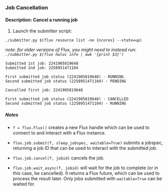 ### Job Cancellation

#### Description: Cancel a running job

1. Launch the submitter script:

`./submitter.py $(flux resource list -no {ncores} --state=up)`

_note: for older versions of Flux, you might need to instead run: `./submitter.py $(flux hwloc info | awk '{print $3}')`_

```
Submitted 1st job: 2241905819648
Submitted 2nd job: 2258951471104

First submitted job status (2241905819648) - RUNNING
Second submitted job status (2258951471104) - PENDING

Cancelled first job: 2241905819648

First submitted job status (2241905819648) - CANCELLED
Second submitted job status (2258951471104) - RUNNING
```

##### Notes

- `f = flux.Flux()` creates a new Flux handle which can be used to connect to and interact with a Flux instance.

- `flux.job.submit(f, sleep_jobspec, waitable=True)` submits a jobspec, returning a job ID that can be used to interact with the submitted job.

- `flux.job.cancel(f, jobid)` cancels the job.

- `flux.job.wait_async(f, jobid)` will wait for the job to complete (or in this case, be cancelled). It returns a Flux future, which can be used to process the result later. Only jobs submitted with `waitable=True` can be waited for.
